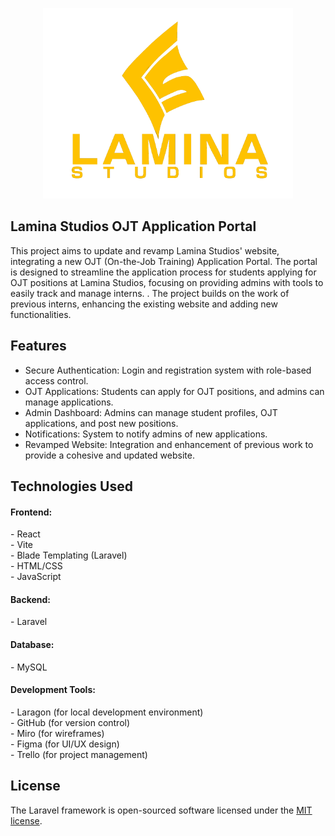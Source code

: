 <p align="center">
  <a href="https://lamina-studios.com" target="_blank">
    <img src="public/images/lamina_logo_yellow.png" width="400" alt="Lamina Studios Logo">
  </a>
</p>

## Lamina Studios OJT Application Portal

This project aims to update and revamp Lamina Studios' website, integrating a new OJT (On-the-Job Training) Application Portal. The portal is designed to streamline the application process for students applying for OJT positions at Lamina Studios, focusing on providing admins with tools to easily track and manage interns. . The project builds on the work of previous interns, enhancing the existing website and adding new functionalities.

## Features

- Secure Authentication: Login and registration system with role-based access control.
- OJT Applications: Students can apply for OJT positions, and admins can manage applications.
- Admin Dashboard: Admins can manage student profiles, OJT applications, and post new positions.
- Notifications: System to notify admins of new applications.
- Revamped Website: Integration and enhancement of previous work to provide a cohesive and updated website.

## Technologies Used

<h4>Frontend:</h3>
- React<br>
- Vite<br>
- Blade Templating (Laravel)<br>
- HTML/CSS<br>
- JavaScript

<h4>Backend:</h4>
- Laravel

<h4>Database:</h4>
- MySQL

<h4>Development Tools:</h4>
- Laragon (for local development environment)<br>
- GitHub (for version control)<br>
- Miro (for wireframes)<br>
- Figma (for UI/UX design)<br>
- Trello (for project management)

## License

The Laravel framework is open-sourced software licensed under the [MIT license](https://opensource.org/licenses/MIT).
